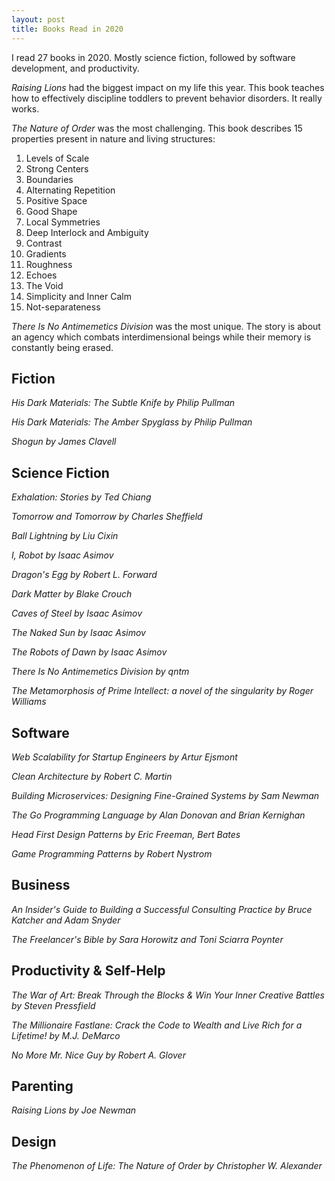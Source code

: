 ```yaml
---
layout: post
title: Books Read in 2020
---
```


I read 27 books in 2020. Mostly science fiction, followed by software
development, and productivity.

*Raising Lions* had the biggest impact on my life this year. This book teaches
how to effectively discipline toddlers to prevent behavior disorders. It really
works.

*The Nature of Order* was the most challenging. This book describes 15
properties present in nature and living structures:

1. Levels of Scale
1. Strong Centers
1. Boundaries
1. Alternating Repetition
1. Positive Space
1. Good Shape
1. Local Symmetries
1. Deep Interlock and Ambiguity
1. Contrast
1. Gradients
1. Roughness
1. Echoes
1. The Void
1. Simplicity and Inner Calm
1. Not-separateness

*There Is No Antimemetics Division* was the most unique. The story is about an
agency which combats interdimensional beings while their memory is constantly
being erased.

## Fiction

*His Dark Materials: The Subtle Knife by Philip Pullman*

*His Dark Materials: The Amber Spyglass by Philip Pullman*

*Shogun by James Clavell*

## Science Fiction

*Exhalation: Stories by Ted Chiang*

*Tomorrow and Tomorrow by Charles Sheffield*

*Ball Lightning by Liu Cixin*

*I, Robot by Isaac Asimov*

*Dragon's Egg by Robert L. Forward*

*Dark Matter by Blake Crouch*

*Caves of Steel by Isaac Asimov*

*The Naked Sun by Isaac Asimov*

*The Robots of Dawn by Isaac Asimov*

*There Is No Antimemetics Division by qntm*

*The Metamorphosis of Prime Intellect: a novel of the singularity by Roger Williams*

## Software

*Web Scalability for Startup Engineers by Artur Ejsmont*

*Clean Architecture by Robert C. Martin*

*Building Microservices: Designing Fine-Grained Systems by Sam Newman*

*The Go Programming Language by Alan Donovan and Brian Kernighan*

*Head First Design Patterns by Eric Freeman, Bert Bates*

*Game Programming Patterns by Robert Nystrom*

## Business

*An Insider's Guide to Building a Successful Consulting Practice by Bruce Katcher and Adam Snyder*

*The Freelancer's Bible by Sara Horowitz and Toni Sciarra Poynter*

## Productivity & Self-Help

*The War of Art: Break Through the Blocks & Win Your Inner Creative Battles by Steven Pressfield*

*The Millionaire Fastlane: Crack the Code to Wealth and Live Rich for a Lifetime! by M.J. DeMarco*

*No More Mr. Nice Guy by Robert A. Glover*

## Parenting

*Raising Lions by Joe Newman*

## Design

*The Phenomenon of Life: The Nature of Order by Christopher W. Alexander*
